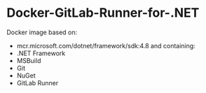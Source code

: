 # Docker-GitLab-Runner-for-.NET

Docker image based on:
- mcr.microsoft.com/dotnet/framework/sdk:4.8
and containing:
- .NET Framework
- MSBuild
- Git
- NuGet
- GitLab Runner
